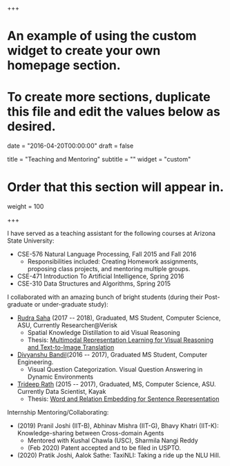 +++
# An example of using the custom widget to create your own homepage section.
# To create more sections, duplicate this file and edit the values below as desired.

date = "2016-04-20T00:00:00"
draft = false

title = "Teaching and Mentoring"
subtitle = ""
widget = "custom"

# Order that this section will appear in.
weight = 100

+++

I have served as a teaching assistant for the following courses at Arizona State University:

- CSE-576 Natural Language Processing, Fall 2015 and Fall 2016
   - Responsibilities included: Creating Homework assignments, proposing class projects, and mentoring
multiple groups.
- CSE-471 Introduction To Artificial Intelligence, Spring 2016
- CSE-310 Data Structures and Algorithms, Spring 2015

I collaborated with an amazing bunch of bright students (during their Post-graduate or under-graduate study):

- [Rudra Saha](https://www.linkedin.com/in/saharudra/) (2017 -- 2018), Graduated, MS Student, Computer Science, ASU, Currently Researcher@Verisk
   - Spatial Knowledge Distillation to aid Visual Reasoning
   - Thesis: [Multimodal Representation Learning for Visual Reasoning and Text-to-Image Translation](https://repository.asu.edu/items/51644)
- [Divyanshu Bandil](https://www.linkedin.com/in/divyanshubandil/)(2016 -- 2017), Graduated MS Student, Computer Engineering. 
   - Visual Question Categorization. Visual Question Answering in Dynamic Environments
- [Trideep Rath](https://www.linkedin.com/in/trideeprath/) (2015 -- 2017), Graduated, MS, Computer Science, ASU. Currently Data Scientist, Kayak
   - Thesis: [Word and Relation Embedding for Sentence Representation](https://repository.asu.edu/attachments/186590/content/Rath_asu_0010N_17130.pdf)

Internship Mentoring/Collaborating:

- (2019) Pranil Joshi (IIT-B), Abhinav Mishra (IIT-G), Bhavy Khatri (IIT-K): Knowledge-sharing between Cross-domain Agents
    - Mentored with Kushal Chawla (USC), Sharmila Nangi Reddy
    - (Feb 2020) Patent accepted and to be filed in USPTO.
- (2020) Pratik Joshi, Aalok Sathe: TaxiNLI: Taking a ride up the NLU Hill.
